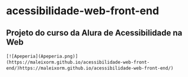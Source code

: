 # acessibilidade-web-front-end
 Projeto do curso da Alura de Acessibilidade na Web
---
	[![Apeperia](Apeperia.png)](https://maleixorm.github.io/acessibilidade-web-front-end/)https://maleixorm.github.io/acessibilidade-web-front-end/)
